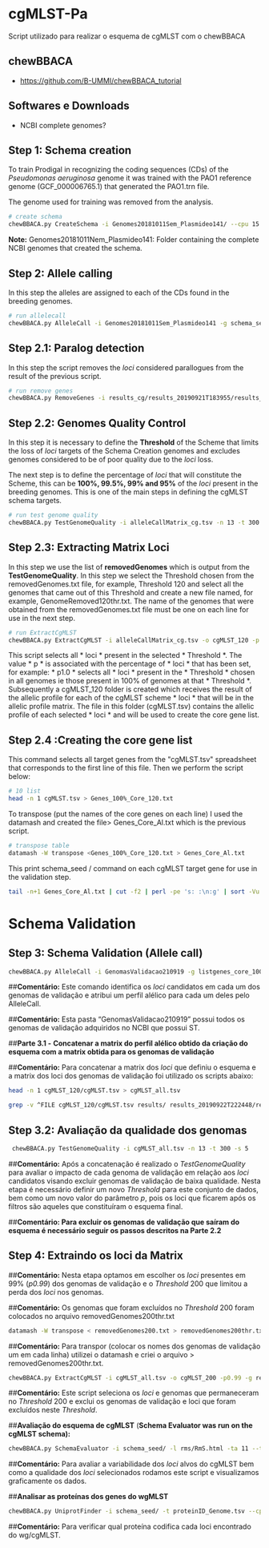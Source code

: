 # cgMLST-Pa

Script utilizado para realizar o esquema de cgMLST com o chewBBACA



## chewBBACA

* https://github.com/B-UMMI/chewBBACA_tutorial

 
## Softwares e Downloads

* NCBI complete genomes?


## Step 1: Schema creation

To train Prodigal in recognizing the coding sequences (CDs) of the *Pseudomonas aeruginosa* genome it was trained with the PAO1 reference genome (GCF_000006765.1) that generated the PAO1.trn file. 

The genome used for training was removed from the analysis.


```bash
# create schema
chewBBACA.py CreateSchema -i Genomes20181011Sem_Plasmideo141/ --cpu 15 -o schema_seed --ptf PAO1.trn
```

**Note:** Genomes20181011Nem_Plasmideo141: Folder containing the complete NCBI genomes that created the schema.



## Step 2: Allele calling

In this step the alleles are assigned to each of the CDs found in the breeding genomes.

```bash
# run allelecall
chewBBACA.py AlleleCall -i Genomes20181011Sem_Plasmideo141 -g schema_seed/ -o results_cg --cpu 15 --ptf PAO1.trn
```


## Step 2.1: Paralog detection

In this step the script removes the *loci* considered parallogues from the result of the previous script.

```bash
# run remove genes
chewBBACA.py RemoveGenes -i results_cg/results_20190921T183955/results_alleles.tsv -g results_cg/results_20190921T183955/RepeatedLoci.txt -o alleleCallMatrix_cg
```


## Step 2.2: Genomes Quality Control

In this step it is necessary to define the **Threshold** of the Scheme that limits the loss of *loci* targets of the Schema Creation genomes and excludes genomes considered to be of poor quality due to the *loci*  loss. 

The next step is to define the percentage of *loci* that will constitute the Scheme, this can be **100%, 99.5%, 99% and 95%** of the *loci* present in the breeding genomes. This is one of the main steps in defining the cgMLST schema targets.



```bash
# run test genome quality
chewBBACA.py TestGenomeQuality -i alleleCallMatrix_cg.tsv -n 13 -t 300 -s 5
```



## Step 2.3: Extracting Matrix Loci

In this step we use the list of **removedGenomes** which is output from the **TestGenomeQuality**. In this step we select the Threshold chosen from the removedGenomes.txt file, for example, Threshold 120 and select all the genomes that came out of this Threshold and create a new file named, for example, GenomeRemoved120thr.txt. The name of the genomes that were obtained from the removedGenomes.txt file must be one on each line for use in the next step.



```bash
# run ExtractCgMLST
chewBBACA.py ExtractCgMLST -i alleleCallMatrix_cg.tsv -o cgMLST_120 -p 1.0 -g GenomeRemoved120thr.txt
```


This script selects all * loci * present in the selected * Threshold *. The value * p * is associated with the percentage of * loci * that has been set, for example: * p1.0 * selects all * loci * present in the * Threshold * chosen in all genomes ie those present in 100% of genomes at that * Threshold *. Subsequently a cgMLST_120 folder is created which receives the result of the allelic profile for each of the cgMLST scheme * loci * that will be in the allelic profile matrix. The file in this folder (cgMLST.tsv) contains the allelic profile of each selected * loci * and will be used to create the core gene list.


## Step 2.4 :Creating the core gene list

This command selects all target genes from the "cgMLST.tsv" spreadsheet that corresponds to the first line of this file. Then we perform the script below:

```bash
# 10 list
head -n 1 cgMLST.tsv > Genes_100%_Core_120.txt
```



To transpose (put the names of the core genes on each line) I used the datamash and created the file> Genes_Core_Al.txt which is the previous script.

```bash
# transpose table
datamash -W transpose <Genes_100%_Core_120.txt > Genes_Core_Al.txt 
```

This print schema_seed / command on each cgMLST target gene for use in the validation step.

```bash
tail -n+1 Genes_Core_Al.txt | cut -f2 | perl -pe 's: :\n:g' | sort -Vu | awk '{print("schema_seed/"$1)}' > listgenes_core_100_120ca%.txt
```

# Schema Validation


## Step 3: Schema Validation (Allele call)



```bash
chewBBACA.py AlleleCall -i GenomasValidacao210919 -g listgenes_core_100_120ca%.txt -o results --cpu 15 --ptf PAO1.trn
```

 

\##**Comentário:** Este comando identifica os *loci* candidatos em cada um dos genomas de validação e atribui um perfil alélico para cada um deles pelo AlleleCall.



\##**Comentário:** Esta pasta “GenomasValidacao210919” possui todos os genomas de validação adquiridos no NCBI que possui ST.



\##**Parte 3.1 -** **Concatenar a matrix do perfil alélico obtido da criação do esquema com a matrix obtida para os genomas de validação**



\##**Comentário:** Para concatenar a matrix dos *loci* que definiu o esquema e a matrix dos loci dos genomas de validação foi utilizado os scripts abaixo:

```bash
head -n 1 cgMLST_120/cgMLST.tsv > cgMLST_all.tsv
```



```bash
grep -v ^FILE cgMLST_120/cgMLST.tsv results/ results_20190922T222448/results_alleles.tsv >> cgMLST_all.tsv
```



## Step 3.2:  Avaliação da qualidade dos genomas





```bash
 chewBBACA.py TestGenomeQuality -i cgMLST_all.tsv -n 13 -t 300 -s 5
```



\##**Comentário:** Após a concatenação é realizado o *TestGenomeQuality* para avaliar o impacto de cada genoma de validação em relação aos *loci* candidatos visando excluir genomas de validação de baixa qualidade. Nesta etapa é necessário definir um novo *Threshold* para este conjunto de dados, bem como um novo valor do parâmetro *p*, pois os loci que ficarem após os filtros são aqueles que constituíram o esquema final. 



\##**Comentário: Para excluir os genomas de validação que saíram do esquema é necessário seguir os passos descritos na Parte 2.2**



## Step 4:  Extraindo os loci da Matrix



\##**Comentário:** Nesta etapa optamos em escolher os *loci* presentes em 99% (*p0.99*) dos genomas de validação e o *Threshold* 200 que limitou a perda dos *loci* nos genomas.



\##**Comentário:** Os genomas que foram excluídos no *Threshold* 200 foram colocados no arquivo removedGenomes200thr.txt 



```bash
datamash -W transpose < removedGenomes200.txt > removedGenomes200thr.txt
```



\##**Comentário:** Para transpor (colocar os nomes dos genomas de validação um em cada linha) utilizei o datamash e criei o arquivo > removedGenomes200thr.txt.

 

```bash
chewBBACA.py ExtractCgMLST -i cgMLST_all.tsv -o cgMLST_200 -p0.99 -g removedGenomes200thr.txt 
```



\##**Comentário:** Este script seleciona os *loci* e genomas que permaneceram no *Threshold* 200 e exclui os genomas de validação e loci que foram excluídos neste *Threshold*.



\##**Avaliação do esquema de cgMLST** (**Schema Evaluator was run on the cgMLST schema):**



```bash
chewBBACA.py SchemaEvaluator -i schema_seed/ -l rms/RmS.html -ta 11 --title "cgMLST schema GBS tutorial schema evaluator" --cpu 6
```



\##**Comentário:** Para avaliar a variabilidade dos *loci* alvos do cgMLST bem como a qualidade dos *loci* selecionados rodamos este script e visualizamos graficamente os dados.



\##**Analisar as proteínas dos genes do wgMLST**

```bash
chewBBACA.py UniprotFinder -i schema_seed/ -t proteinID_Genome.tsv --cpu 10
```



\##**Comentário:** Para verificar qual proteína codifica cada loci encontrado do wg/cgMLST.
